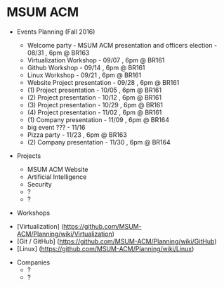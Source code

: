 # MSUM ACM

+ Events Planning (Fall 2016)
  - Welcome party - MSUM ACM presentation and officers election - 08/31 , 6pm @ BR163
  - Virtualization Workshop - 09/07 , 6pm @ BR161
  - Github Workshop - 09/14 , 6pm @ BR161
  - Linux Workshop - 09/21 , 6pm @ BR161
  - Website Project presentation - 09/28 , 6pm @ BR161
  - (1) Project presentation - 10/05 , 6pm @ BR161
  - (2) Project presentation - 10/12 , 6pm @ BR161
  - (3) Project presentation - 10/29 , 6pm @ BR161
  - (4) Project presentation - 11/02 , 6pm @ BR161
  - (1) Company presentation - 11/09 , 6pm @ BR164
  - big event ??? - 11/16
  - Pizza party - 11/23 , 6pm @ BR163
  - (2) Company presentation - 11/30 , 6pm @ BR164

+ Projects 
  - MSUM ACM Website
  - Artificial Intelligence
  - Security
  - ?
  - ?

+ Workshops
 - [Virtualization] (https://github.com/MSUM-ACM/Planning/wiki/Virtualization)
 - [Git / GitHub] (https://github.com/MSUM-ACM/Planning/wiki/GitHub)
 - [Linux] (https://github.com/MSUM-ACM/Planning/wiki/Linux)

+ Companies
  - ?
  - ?
